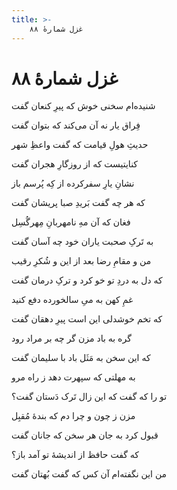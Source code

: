 ```yaml
---
title: >-
    غزل شمارهٔ ۸۸
---
```

# غزل شمارهٔ ۸۸

<div class="b" id="bn1"><div class="m1"><p>شنیده‌ام سخنی خوش که پیرِ کنعان گفت</p></div>
<div class="m2"><p>فِراق یار نه آن می‌کند که بتوان گفت</p></div></div>
<div class="b" id="bn2"><div class="m1"><p>حدیثِ هولِ قیامت که گفت واعظِ شهر</p></div>
<div class="m2"><p>کنایتیست که از روزگارِ هجران گفت</p></div></div>
<div class="b" id="bn3"><div class="m1"><p>نشانِ یارِ سفرکرده از کِه پُرسم باز</p></div>
<div class="m2"><p>که هر چه گفت بَریدِ صبا پریشان گفت</p></div></div>
<div class="b" id="bn4"><div class="m1"><p>فغان که آن مهِ نامهربانِ مِهرگُسِل</p></div>
<div class="m2"><p>به تَرکِ صحبت یاران خود چه آسان گفت</p></div></div>
<div class="b" id="bn5"><div class="m1"><p>من و مقامِ رضا بعد از این و شُکرِ رقیب</p></div>
<div class="m2"><p>که دل به دردِ تو خو کرد و ترکِ درمان گفت</p></div></div>
<div class="b" id="bn6"><div class="m1"><p>غمِ کهن به میِ سالخورده دفع کنید</p></div>
<div class="m2"><p>که تخم خوشدلی این است پیرِ دهقان گفت</p></div></div>
<div class="b" id="bn7"><div class="m1"><p>گره به باد مزن گر چه بر مراد رود</p></div>
<div class="m2"><p>که این سخن به مَثَل باد با سلیمان گفت</p></div></div>
<div class="b" id="bn8"><div class="m1"><p>به مهلتی که سپهرت دهد ز راه مرو</p></div>
<div class="m2"><p>تو را که گفت که این زال تَرک دَستان گفت؟</p></div></div>
<div class="b" id="bn9"><div class="m1"><p>مزن ز چون و چرا دم که بندهٔ مُقبِل</p></div>
<div class="m2"><p>قبول کرد به جان هر سخن که جانان گفت</p></div></div>
<div class="b" id="bn10"><div class="m1"><p>که گفت حافظ از اندیشهٔ تو آمد باز؟</p></div>
<div class="m2"><p>من این نگفته‌ام آن کس که گفت بُهتان گفت</p></div></div>
